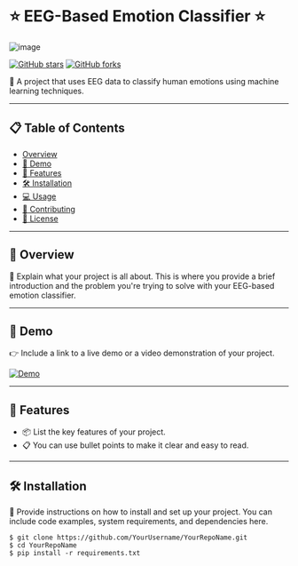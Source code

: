 # ⭐ EEG-Based Emotion Classifier ⭐

![image](https://github.com/MohammedAfthab18/EEG-Driven-Emotion-Detection-and-Classification/assets/85329977/7bfff9cf-5b67-4df9-8ed0-c544a08fd587)

[![GitHub stars](https://img.shields.io/github/stars/YourUsername/YourRepoName.svg?style=social)](https://github.com/YourUsername/YourRepoName/stargazers)
[![GitHub forks](https://img.shields.io/github/forks/YourUsername/YourRepoName.svg?style=social)](https://github.com/YourUsername/YourRepoName/network)

🧠 A project that uses EEG data to classify human emotions using machine learning techniques.

---

## 📋 Table of Contents

- [Overview](#overview)
- [🚀 Demo](#demo)
- [🌟 Features](#features)
- [🛠️ Installation](#installation)
- [💻 Usage](#usage)
- [🤝 Contributing](#contributing)
- [📄 License](#license)

---

## 🚀 Overview

📝 Explain what your project is all about. This is where you provide a brief introduction and the problem you're trying to solve with your EEG-based emotion classifier.

---

## 🚀 Demo

👉 Include a link to a live demo or a video demonstration of your project.

[![Demo](demo.png)](demo-link)

---

## 🌟 Features

- 📦 List the key features of your project.
- 📋 You can use bullet points to make it clear and easy to read.

---

## 🛠️ Installation

🔧 Provide instructions on how to install and set up your project. You can include code examples, system requirements, and dependencies here.

```shell
$ git clone https://github.com/YourUsername/YourRepoName.git
$ cd YourRepoName
$ pip install -r requirements.txt
